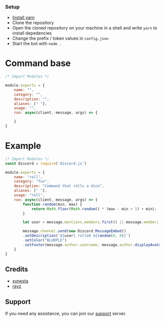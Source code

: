 ### Setup
- <a href="https://classic.yarnpkg.com/en/docs/install#windows-stable">Install yarn</a>
- Clone the repository
- Open the cloned repository on your machine in a shell and write `yarn` to install depedencies
- Change the prefix / token values in `config.json`
- Start the bot with `node .`

# Command base
```js
/* Import Modules */

module.exports = { 
    name: "",
    category: "",
    description: "",
    aliases: [" "],
    usage: "",
    run: async(client, message, args) => {

    }
}
```

# Example 
```js
/* Import Modules */
const Discord = require('discord.js')

module.exports = {
    name: "roll",
    category: "fun",
    description: "Command that rolls a dice",
    aliases: [" "],
    usage: "roll",
    run: async(client, message, args) => {
        function random(min, max) {
            return Math.floor(Math.random() * (max - min + 1) + min);
        }

        let user = message.mentions.members.first() || message.member;

        message.channel.send(new Discord.MessageEmbed()
        .setDescription(`${user} rolled ${random(0, 8)}`)
        .setColor("BLURPLE")
        .setFooter(message.author.username, message.author.displayAvatarURL()))
    }
}
```

## Credits 
- <a href="https://github.com/synesta">synesta</a>
- <a href="https://github.com/rayzdev">rayz</a>

## Support
If you need any assistance, you can join our <a href="https://discord.gg/r454v4mbur">support</a> server.
